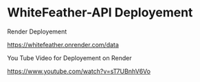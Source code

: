 # WhiteFeather-API Deployement

Render Deployement

https://whitefeather.onrender.com/data

You Tube Video for Deployement on Render

https://www.youtube.com/watch?v=sT7UBnhV6Vo


